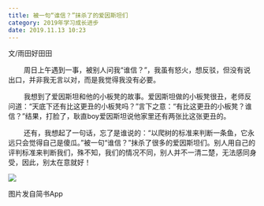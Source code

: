 ```yaml
---
title: 被一句“谁信？”抹杀了的爱因斯坦们
category: 2019年学习成长进步
date: 2019.11.13 10:23
---
```


文/雨田好田田       

        周日上午遇到一事，被别人问我“谁信？”，我虽有怒火，想反驳，但没有说出口，并非我无言以对，而是我觉得我没有必要。  

        我想到了爱因斯坦和他的小板凳的故事。爱因斯坦做的小板凳很丑，老师反问道：“天底下还有比这更丑的小板凳吗？”言下之意：“有比这更丑的小板凳？谁信？”结果，打脸了，耿直boy爱因斯坦说他家里还有两张比这张更丑的。  

        还有，我想起了一句话，忘了是谁说的：“以爬树的标准来判断一条鱼，它永远只会觉得自己是傻瓜。”被一句“谁信？”抹杀了很多的爱因斯坦们。别人用自己的评判标准来判断我们，殊不知，我们的情况不同，别人并不一清二楚，无法感同身受，因此，别太在意就好！  

![](https://markdown-1301532546.cos.ap-guangzhou.myqcloud.com/peipei_blog/20210921145548.jpeg)  

图片发自简书App